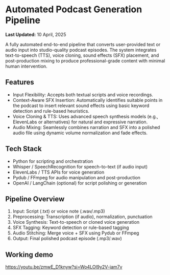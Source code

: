 # Automated Podcast Generation Pipeline

**Last Updated:** 10 April, 2025

A fully automated end-to-end pipeline that converts user-provided text or audio input into studio-quality podcast episodes. The system integrates text-to-speech (TTS), voice cloning, sound effects (SFX) placement, and post-production mixing to produce professional-grade content with minimal human intervention.

## Features

- Input Flexibility: Accepts both textual scripts and voice recordings.
- Context-Aware SFX Insertion: Automatically identifies suitable points in the podcast to insert relevant sound effects using basic keyword detection and rule-based heuristics.
- Voice Cloning & TTS: Uses advanced speech synthesis models (e.g., ElevenLabs or alternatives) for natural and expressive narration.
- Audio Mixing: Seamlessly combines narration and SFX into a polished audio file using dynamic volume normalization and fade effects.

## Tech Stack

- Python for scripting and orchestration  
- Whisper / SpeechRecognition for speech-to-text (if audio input)  
- ElevenLabs / TTS APIs for voice generation  
- Pydub / FFmpeg for audio manipulation and post-production  
- OpenAI / LangChain (optional) for script polishing or generation

## Pipeline Overview

1. Input: Script (.txt) or voice note (.wav/.mp3)
2. Preprocessing: Transcription (if audio), normalization, punctuation
3. Voice Synthesis: Text-to-speech or cloned voice generation
4. SFX Tagging: Keyword detection or rule-based tagging
5. Audio Stitching: Merge voice + SFX using Pydub or FFmpeg
6. Output: Final polished podcast episode (.mp3/.wav)

## Working demo
https://youtu.be/zmwE_D1knyw?si=Wo4LOl9y2V-jam7v

